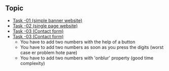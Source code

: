 
## Topic
<ul>
    <li> 
        <a href="https://tahsin000.github.io/WEB_DEVELOPMENT/CSE-3532/Task-01/index.html">Task -01 (simple banner website)</a>  
    </li>
    <li> 
        <a href="https://tahsin000.github.io/WEB_DEVELOPMENT/CSE-3532/Task-02/index.html">Task -02 (single page website)</a>  
    </li>
    <li> 
        <a href="https://tahsin000.github.io/WEB_DEVELOPMENT/CSE-3532/Task-03/index.html">Task -03 (Contact form)</a>  
    </li>
    <li> 
        <a href="https://tahsin000.github.io/WEB_DEVELOPMENT/CSE-3532/Task-04/TOPIC.html">Task -03 (Contact form)</a>  
        <ul>
             <li>You have to add two numbers with the help of a button</li>
             <li>You have to add two numbers as soon as you press the digits (worst case er problem hote pare)</li>
             <li>You have to add two numbers with 'onblur' property (good time complexity)</li>
        </ul>
    </li>
</ul>


